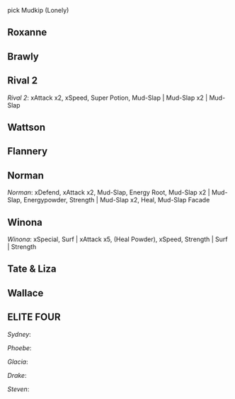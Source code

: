 
pick Mudkip (Lonely)

## Roxanne


## Brawly


## Rival 2

*Rival 2*: xAttack x2, xSpeed, Super Potion, Mud-Slap | Mud-Slap x2 | Mud-Slap

## Wattson


## Flannery


## Norman

*Norman*: xDefend, xAttack x2, Mud-Slap, Energy Root, Mud-Slap x2 | Mud-Slap, Energypowder, Strength | Mud-Slap x2, Heal, Mud-Slap Facade

## Winona

*Winona*: xSpecial, Surf | xAttack x5, (Heal Powder), xSpeed, Strength | Surf | Strength 

## Tate & Liza


## Wallace


## ELITE FOUR

*Sydney*: 

*Phoebe*:

*Glacia*:

*Drake*:

*Steven*:
